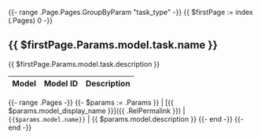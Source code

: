 {{- range .Page.Pages.GroupByParam "task_type" -}}
  {{ $firstPage := index (.Pages) 0 -}}

##  {{ $firstPage.Params.model.task.name }}

{{ $firstPage.Params.model.task.description }}

| Model | Model ID      | Description                  |
|-------|---------------|------------------------------|
  {{- range .Pages -}}
    {{- $params := .Params }}
| [{{ $params.model_display_name }}]({{ .RelPermalink }}) | `{{$params.model.name}}` | {{ $params.model.description }}
  {{- end -}}
{{- end -}}